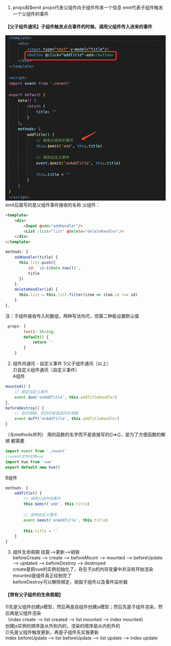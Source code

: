 1. props和$emit
props代表父组件向子组件传递一个信息
emit代表子组件触发一个父组件的事件
#### 【父子组件通讯】子组件触发点击事件的时候，调用父组件传入进来的事件
![a](./img/01.png)
emit后面写的是父组件事件接收的名称
父组件：
```html
<template>
    <div>
        <Input @add="addHandler"/>
        <List :list="list" @delete="deleteHandler"/>
    </div>
</template>
```
```js
methods: {
    addHandler(title) {
      this.list.push({
          id: `id-${Date.now()}`,
          title
      })
    },
    deleteHandler(id) {
      this.list = this.list.filter(item => item.id !== id)
    }
},
```
注：子组件接收传入的数组，两种写法均可，但第二种能设置默认值
```js
 props: {
        text1: String,
        default() {
            return ''
        }
    }
```
2. 组件间通讯 - 自定义事件
1)父子组件通讯（以上）   
2)自定义组件通讯（自定义事件）   
A组件
```js
mounted() {
    // 绑定自定义事件
    event.$on('onAddTitle', this.addTitleHandler)
},
beforeDestroy() {
    // 及时销毁，否则可能造成内存泄露
    event.$off('onAddTitle', this.addTitleHandler)
}
```
（与methods并列）
用的函数的名字而不是直接写的()=>{}，是为了方便函数的解绑
都需要
```js
import event from './event’
//event文件实例vue
import Vue from 'vue'
export default new Vue()
```
B组件
```js
methods: {
    addTitle() {
        // 调用父组件的事件
        this.$emit('add', this.title)

        // 调用自定义事件
        event.$emit('onAddTitle', this.title)

        this.title = ''
    }
}
```
3. 组件生命周期
挂载—>更新—>销毁  
beforeCreate —>    create  —>   beforeMount  —>   mounted  —>    beforeUpdate    —>    updated    —>    beforeDestroy    —>    destroyed  
create是把vue的实例初始化了，存在于js的内存变量中并没有开始渲染  
mounted是组件真正绘制完了  
beforeDestroy可以解除绑定、销毁子组件以及事件监听器  
#### 【带有父子组件的生命周期】  
1)先是父组件创建js模型，然后再是自组件创建js模型；然后先是子组件渲染，然后再是父组件渲染  
（index create    —>    list created    —>    list mounted    —>    index mounted）  
创建js实例的顺序是从外到内的，渲染的顺序是从内到外的  
2)先是父组件触发更新，再是子组件先实施更新  
index beforeUpdate    —>    list beforeUpdate    —>    list update    —>    index update  
